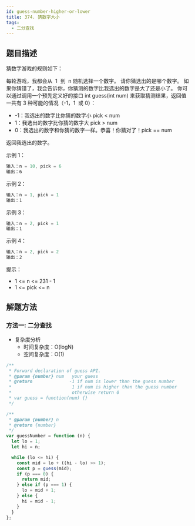 ```yaml
---
id: guess-number-higher-or-lower
title: 374. 猜数字大小
tags:
  - 二分查找
---
```


## 题目描述

猜数字游戏的规则如下：

每轮游戏，我都会从  1  到  n 随机选择一个数字。 请你猜选出的是哪个数字。
如果你猜错了，我会告诉你，你猜测的数字比我选出的数字是大了还是小了。
你可以通过调用一个预先定义好的接口 int guess(int num) 来获取猜测结果，返回值一共有 3 种可能的情况（-1，1  或 0）：

- -1：我选出的数字比你猜的数字小 pick < num
- 1：我选出的数字比你猜的数字大 pick > num
- 0：我选出的数字和你猜的数字一样。恭喜！你猜对了！pick == num

返回我选出的数字。

示例 1：

```js
输入：n = 10, pick = 6
输出：6
```

示例 2：

```js
输入：n = 1, pick = 1
输出：1
```

示例 3：

```js
输入：n = 2, pick = 1
输出：1
```

示例 4：

```js
输入：n = 2, pick = 2
输出：2
```

提示：

- 1 <= n <= 231 - 1
- 1 <= pick <= n

## 解题方法

### 方法一: 二分查找

- 复杂度分析
  - 时间复杂度：O(logN)
  - 空间复杂度：O(1)

```js
/** 
 * Forward declaration of guess API.
 * @param {number} num   your guess
 * @return              -1 if num is lower than the guess number
 *                       1 if num is higher than the guess number
 *                       otherwise return 0
 * var guess = function(num) {}
 */

/**
 * @param {number} n
 * @return {number}
 */
var guessNumber = function (n) {
  let lo = 1;
  let hi = n;

  while (lo <= hi) {
    const mid = lo + ((hi - lo) >> 1);
    const p = guess(mid);
    if (p === 0) {
      return mid;
    } else if (p === 1) {
      lo = mid + 1;
    } else {
      hi = mid - 1;
    }
  }
};
```
